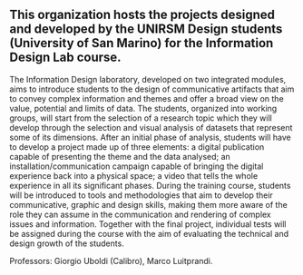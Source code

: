 ## This organization hosts the projects designed and developed by the UNIRSM Design students (University of San Marino) for the Information Design Lab course. 

The Information Design laboratory, developed on two integrated modules, aims to introduce students to the design of communicative artifacts that aim to convey complex information and themes and offer a broad view on the value, potential and limits of data.
The students, organized into working groups, will start from the selection of a research topic which they will develop through the selection and visual analysis of datasets that represent some of its dimensions. After an initial phase of analysis, students will have to develop a project made up of three elements: a digital publication capable of presenting the theme and the data analysed; an installation/communication campaign capable of bringing the digital experience back into a physical space; a video that tells the whole experience in all its significant phases.
During the training course, students will be introduced to tools and methodologies that aim to develop their communicative, graphic and design skills, making them more aware of the role they can assume in the communication and rendering of complex issues and information.
Together with the final project, individual tests will be assigned during the course with the aim of evaluating the technical and design growth of the students.

Professors: Giorgio Uboldi (Calibro), Marco Luitprandi.
